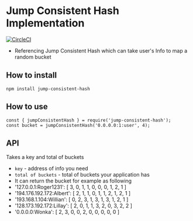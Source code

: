 # Jump Consistent Hash Implementation

[![CircleCI](https://circleci.com/gh/libterty/jump_consistent_hash/tree/master.svg?style=svg)](https://circleci.com/gh/libterty/jump_consistent_hash/tree/master)

- Referencing Jump Consistent Hash which can take user's Info to map a random bucket

## How to install
```
npm install jump-consistent-hash
```

## How to use
```
const { jumpConsistentHash } = require('jump-consistent-hash');
const bucket = jumpConsistentHash('0.0.0.0:1:user', 4);
```

## API
Takes a key and total of buckets

* `key` - address of info you need
* `total of buckets` - total of buckets your application has
* It can return the bucket for example as following
* '127.0.0.1:Roger1231': [
    3, 0, 1, 1,
    0, 0, 0, 1,
    2, 1
  ]
* '194.176.192.172:Albert': [
    2, 1, 1, 0,
    1, 1, 2, 1,
    2, 1
  ]
* '193.168.1.104:Willian': [
    0, 2, 3, 1,
    3, 1, 3, 1,
    2, 1
  ]
* '128.173.192.172:Lillay': [
    2, 0, 1, 1,
    3, 2, 0, 3,
    2, 2
  ]
* '0.0.0.0:Wonka': [
    2, 3, 0, 0,
    2, 0, 0, 0,
    0, 0
  ]